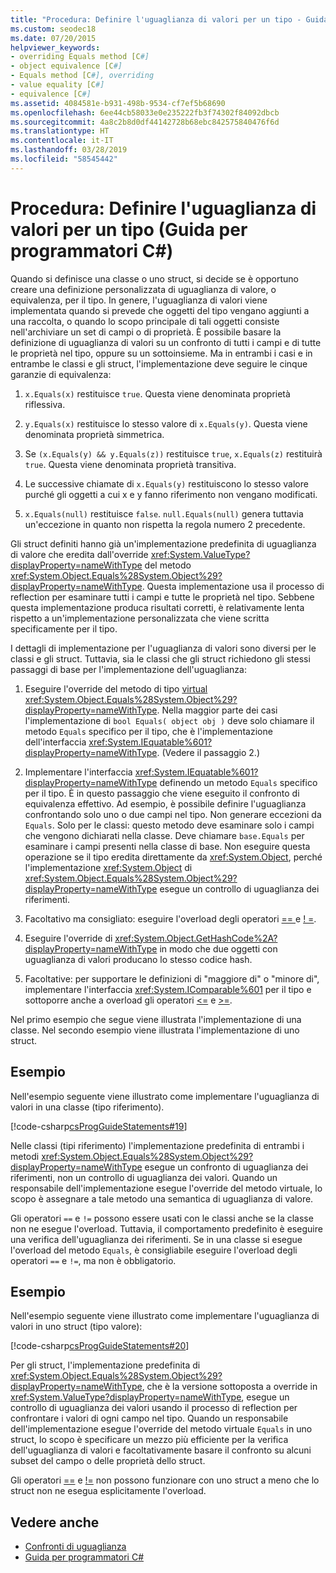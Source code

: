```yaml
---
title: "Procedura: Definire l'uguaglianza di valori per un tipo - Guida per programmatori C#"
ms.custom: seodec18
ms.date: 07/20/2015
helpviewer_keywords:
- overriding Equals method [C#]
- object equivalence [C#]
- Equals method [C#], overriding
- value equality [C#]
- equivalence [C#]
ms.assetid: 4084581e-b931-498b-9534-cf7ef5b68690
ms.openlocfilehash: 6ee44cb58033e0e235222fb3f74302f84092dbcb
ms.sourcegitcommit: 4a8c2b8d0df44142728b68ebc842575840476f6d
ms.translationtype: HT
ms.contentlocale: it-IT
ms.lasthandoff: 03/28/2019
ms.locfileid: "58545442"
---
```

# <a name="how-to-define-value-equality-for-a-type-c-programming-guide"></a>Procedura: Definire l'uguaglianza di valori per un tipo (Guida per programmatori C#)
Quando si definisce una classe o uno struct, si decide se è opportuno creare una definizione personalizzata di uguaglianza di valore, o equivalenza, per il tipo. In genere, l'uguaglianza di valori viene implementata quando si prevede che oggetti del tipo vengano aggiunti a una raccolta, o quando lo scopo principale di tali oggetti consiste nell'archiviare un set di campi o di proprietà. È possibile basare la definizione di uguaglianza di valori su un confronto di tutti i campi e di tutte le proprietà nel tipo, oppure su un sottoinsieme. Ma in entrambi i casi e in entrambe le classi e gli struct, l'implementazione deve seguire le cinque garanzie di equivalenza:  
  
1.  `x.Equals(x)` restituisce `true`. Questa viene denominata proprietà riflessiva.  
  
2.  `y.Equals(x)` restituisce lo stesso valore di `x.Equals(y)`. Questa viene denominata proprietà simmetrica.  
  
3.  Se `(x.Equals(y) && y.Equals(z))` restituisce `true`, `x.Equals(z)` restituirà `true`. Questa viene denominata proprietà transitiva.  
  
4.  Le successive chiamate di `x.Equals(y)` restituiscono lo stesso valore purché gli oggetti a cui x e y fanno riferimento non vengano modificati.  
  
5.  `x.Equals(null)` restituisce `false`. `null.Equals(null)` genera tuttavia un'eccezione in quanto non rispetta la regola numero 2 precedente.  
  
 Gli struct definiti hanno già un'implementazione predefinita di uguaglianza di valore che eredita dall'override <xref:System.ValueType?displayProperty=nameWithType> del metodo <xref:System.Object.Equals%28System.Object%29?displayProperty=nameWithType>. Questa implementazione usa il processo di reflection per esaminare tutti i campi e tutte le proprietà nel tipo. Sebbene questa implementazione produca risultati corretti, è relativamente lenta rispetto a un'implementazione personalizzata che viene scritta specificamente per il tipo.  
  
 I dettagli di implementazione per l'uguaglianza di valori sono diversi per le classi e gli struct. Tuttavia, sia le classi che gli struct richiedono gli stessi passaggi di base per l'implementazione dell'uguaglianza:  
  
1.  Eseguire l'override del metodo di tipo [virtual](../../../csharp/language-reference/keywords/virtual.md) <xref:System.Object.Equals%28System.Object%29?displayProperty=nameWithType>. Nella maggior parte dei casi l'implementazione di `bool Equals( object obj )` deve solo chiamare il metodo `Equals` specifico per il tipo, che è l'implementazione dell'interfaccia <xref:System.IEquatable%601?displayProperty=nameWithType>. (Vedere il passaggio 2.)  
  
2.  Implementare l'interfaccia <xref:System.IEquatable%601?displayProperty=nameWithType> definendo un metodo `Equals` specifico per il tipo. È in questo passaggio che viene eseguito il confronto di equivalenza effettivo. Ad esempio, è possibile definire l'uguaglianza confrontando solo uno o due campi nel tipo. Non generare eccezioni da `Equals`. Solo per le classi: questo metodo deve esaminare solo i campi che vengono dichiarati nella classe. Deve chiamare `base.Equals` per esaminare i campi presenti nella classe di base. Non eseguire questa operazione se il tipo eredita direttamente da <xref:System.Object>, perché l'implementazione <xref:System.Object> di <xref:System.Object.Equals%28System.Object%29?displayProperty=nameWithType> esegue un controllo di uguaglianza dei riferimenti.  
  
3.  Facoltativo ma consigliato: eseguire l'overload degli operatori [ == ](../../../csharp/language-reference/operators/equality-operators.md#equality-operator-) e [! =](../../../csharp/language-reference/operators/equality-operators.md#inequality-operator-).  
  
4.  Eseguire l'override di <xref:System.Object.GetHashCode%2A?displayProperty=nameWithType> in modo che due oggetti con uguaglianza di valori producano lo stesso codice hash.  
  
5.  Facoltative: per supportare le definizioni di "maggiore di" o "minore di", implementare l'interfaccia <xref:System.IComparable%601> per il tipo e sottoporre anche a overload gli operatori [<=](../../../csharp/language-reference/operators/less-than-equal-operator.md) e [>=](../../../csharp/language-reference/operators/greater-than-equal-operator.md).  
  
 Nel primo esempio che segue viene illustrata l'implementazione di una classe. Nel secondo esempio viene illustrata l'implementazione di uno struct.  
  
## <a name="example"></a>Esempio  
 Nell'esempio seguente viene illustrato come implementare l'uguaglianza di valori in una classe (tipo riferimento).  
  
 [!code-csharp[csProgGuideStatements#19](~/samples/snippets/csharp/VS_Snippets_VBCSharp/csProgGuideStatements/CS/Statements.cs#19)]  
  
 Nelle classi (tipi riferimento) l'implementazione predefinita di entrambi i metodi <xref:System.Object.Equals%28System.Object%29?displayProperty=nameWithType> esegue un confronto di uguaglianza dei riferimenti, non un controllo di uguaglianza dei valori. Quando un responsabile dell'implementazione esegue l'override del metodo virtuale, lo scopo è assegnare a tale metodo una semantica di uguaglianza di valore.  
  
 Gli operatori `==` e `!=` possono essere usati con le classi anche se la classe non ne esegue l'overload. Tuttavia, il comportamento predefinito è eseguire una verifica dell'uguaglianza dei riferimenti. Se in una classe si esegue l'overload del metodo `Equals`, è consigliabile eseguire l'overload degli operatori `==` e `!=`, ma non è obbligatorio.  
  
## <a name="example"></a>Esempio  
 Nell'esempio seguente viene illustrato come implementare l'uguaglianza di valori in uno struct (tipo valore):  
  
 [!code-csharp[csProgGuideStatements#20](~/samples/snippets/csharp/VS_Snippets_VBCSharp/csProgGuideStatements/CS/Statements.cs#20)]  
  
 Per gli struct, l'implementazione predefinita di <xref:System.Object.Equals%28System.Object%29?displayProperty=nameWithType>, che è la versione sottoposta a override in <xref:System.ValueType?displayProperty=nameWithType>, esegue un controllo di uguaglianza dei valori usando il processo di reflection per confrontare i valori di ogni campo nel tipo. Quando un responsabile dell'implementazione esegue l'override del metodo virtuale `Equals` in uno struct, lo scopo è specificare un mezzo più efficiente per la verifica dell'uguaglianza di valori e facoltativamente basare il confronto su alcuni subset del campo o delle proprietà dello struct.  
  
 Gli operatori [==](../../../csharp/language-reference/operators/equality-operators.md#equality-operator-) e [!=](../../../csharp/language-reference/operators/equality-operators.md#inequality-operator-) non possono funzionare con uno struct a meno che lo struct non ne esegua esplicitamente l'overload.  
  
## <a name="see-also"></a>Vedere anche

- [Confronti di uguaglianza](../../../csharp/programming-guide/statements-expressions-operators/equality-comparisons.md)
- [Guida per programmatori C#](../../../csharp/programming-guide/index.md)
